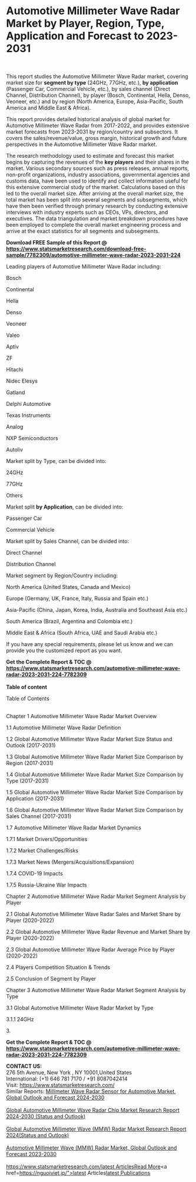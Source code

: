 <h1>Automotive Millimeter Wave Radar Market by Player, Region, Type, Application and Forecast to 2023-2031</h1><br/><p>This report studies the Automotive Millimeter Wave Radar market, covering market size for <strong>segment by type</strong> (24GHz, 77GHz, etc.), <strong>by application</strong> (Passenger Car, Commercial Vehicle, etc.), by sales channel (Direct Channel, Distribution Channel), by player (Bosch, Continental, Hella, Denso, Veoneer, etc.) and by region (North America, Europe, Asia-Pacific, South America and Middle East & Africa).</p><p>This report provides detailed historical analysis of global market for Automotive Millimeter Wave Radar from 2017-2022, and provides extensive market forecasts from 2023-2031 by region/country and subsectors. It covers the sales/revenue/value, gross margin, historical growth and future perspectives in the Automotive Millimeter Wave Radar market.</p><p>The research methodology used to estimate and forecast this market begins by capturing the revenues of the <strong>key players</strong> and their shares in the market. Various secondary sources such as press releases, annual reports, non-profit organizations, industry associations, governmental agencies and customs data, have been used to identify and collect information useful for this extensive commercial study of the market. Calculations based on this led to the overall market size. After arriving at the overall market size, the total market has been split into several segments and subsegments, which have then been verified through primary research by conducting extensive interviews with industry experts such as CEOs, VPs, directors, and executives. The data triangulation and market breakdown procedures have been employed to complete the overall market engineering process and arrive at the exact statistics for all segments and subsegments.</p><p><strong>Download FREE Sample of this Report @ <a href="https://www.statsmarketresearch.com/download-free-sample/7782309/automotive-millimeter-wave-radar-2023-2031-224">https://www.statsmarketresearch.com/download-free-sample/7782309/automotive-millimeter-wave-radar-2023-2031-224</a></strong></p><p>Leading players of Automotive Millimeter Wave Radar including:</p><p>Bosch</p><p>Continental</p><p>Hella</p><p>Denso</p><p>Veoneer</p><p>Valeo</p><p>Aptiv</p><p>ZF</p><p>Hitachi</p><p>Nidec Elesys</p><p>Gatland</p><p>Delphi Automotive</p><p>Texas Instruments</p><p>Analog</p><p>NXP Semiconductors</p><p>Autoliv</p><p>Market split by Type, can be divided into:</p><p>24GHz</p><p>77GHz</p><p>Others</p><p>Market split <strong>by Application</strong>, can be divided into:</p><p>Passenger Car</p><p>Commercial Vehicle</p><p>Market split by Sales Channel, can be divided into:</p><p>Direct Channel</p><p>Distribution Channel</p><p>Market segment by Region/Country including:</p><p>North America (United States, Canada and Mexico)</p><p>Europe (Germany, UK, France, Italy, Russia and Spain etc.)</p><p>Asia-Pacific (China, Japan, Korea, India, Australia and Southeast Asia etc.)</p><p>South America (Brazil, Argentina and Colombia etc.)</p><p>Middle East & Africa (South Africa, UAE and Saudi Arabia etc.)</p><p>If you have any special requirements, please let us know and we can provide you the customized report as you want.</p><div><b>Get the Complete Report & TOC @ <a href="https://www.statsmarketresearch.com/automotive-millimeter-wave-radar-2023-2031-224-7782309">https://www.statsmarketresearch.com/automotive-millimeter-wave-radar-2023-2031-224-7782309</a></b></div><br><b>Table of content</b><p>Table of Contents<br />
 
 <br />
 
 Chapter 1 Automotive Millimeter Wave Radar Market Overview<br />
 
  1.1 Automotive Millimeter Wave Radar Definition<br />
 
  1.2 Global Automotive Millimeter Wave Radar Market Size Status and Outlook (2017-2031)<br />
 
  1.3 Global Automotive Millimeter Wave Radar Market Size Comparison by Region (2017-2031)<br />
 
  1.4 Global Automotive Millimeter Wave Radar Market Size Comparison by Type (2017-2031)<br />
 
  1.5 Global Automotive Millimeter Wave Radar Market Size Comparison by Application (2017-2031)<br />
 
  1.6 Global Automotive Millimeter Wave Radar Market Size Comparison by Sales Channel (2017-2031)<br />
 
  1.7 Automotive Millimeter Wave Radar Market Dynamics<br />
 
  1.7.1 Market Drivers/Opportunities<br />
 
  1.7.2 Market Challenges/Risks<br />
 
  1.7.3 Market News (Mergers/Acquisitions/Expansion)<br />
 
  1.7.4 COVID-19 Impacts<br />
 
  1.7.5 Russia-Ukraine War Impacts<br />
 
 Chapter 2 Automotive Millimeter Wave Radar Market Segment Analysis by Player<br />
 
  2.1 Global Automotive Millimeter Wave Radar Sales and Market Share by Player (2020-2022)<br />
 
  2.2 Global Automotive Millimeter Wave Radar Revenue and Market Share by Player (2020-2022)<br />
 
  2.3 Global Automotive Millimeter Wave Radar Average Price by Player (2020-2022)<br />
 
  2.4 Players Competition Situation & Trends<br />
 
  2.5 Conclusion of Segment by Player<br />
 
 Chapter 3 Automotive Millimeter Wave Radar Market Segment Analysis by Type<br />
 
  3.1 Global Automotive Millimeter Wave Radar Market by Type<br />
 
  3.1.1 24GHz<br />
 
  3.<br><div><b>Get the Complete Report & TOC @ <a href="https://www.statsmarketresearch.com/automotive-millimeter-wave-radar-2023-2031-224-7782309">https://www.statsmarketresearch.com/automotive-millimeter-wave-radar-2023-2031-224-7782309</a></b></div></p> <b>CONTACT US:</b><br>276 5th Avenue, New York , NY 10001,United States<br>International: (+1) 646 781 7170 / +91 8087042414<br>Visit: <a href="https://www.statsmarketresearch.com/">https://www.statsmarketresearch.com/</a><br>Similar Reports: <a href="https://www.statsmarketresearch.com/automotive-millimeter-wave-radar-2023-2031-224-7782309">Millimeter Wave Radar Sensor for Automotive Market, Global Outlook and Forecast 2024-2030</a><br/><br/><a href="https://www.statsmarketresearch.com/automotive-millimeter-wave-radar-2023-2031-224-7782309">Global Automotive Millimeter Wave Radar Chip Market Research Report 2024-2030 (Status and Outlook)</a><br/><br/><a href="https://www.statsmarketresearch.com/automotive-millimeter-wave-radar-2023-2031-224-7782309">Global Automotive Millimeter Wave (MMW) Radar Market Research Report 2024(Status and Outlook)</a><br/><br/><a href="https://www.statsmarketresearch.com/automotive-millimeter-wave-radar-2023-2031-224-7782309">Automotive Millimeter Wave (MMW) Radar Market, Global Outlook and Forecast 2023-2030</a><br/><br/><a href="https://gyeongbokgung.com">https://www.statsmarketresearch.com/</a><a href="https://hallyeomaritime.com">latest Articles</a><a href="https://jingwansa.com">Read More</a><a href=https://nguoiviet.jp/">latest Articles</a><a href="https://www.intelmarketresearch.com/">latest Publications</a>